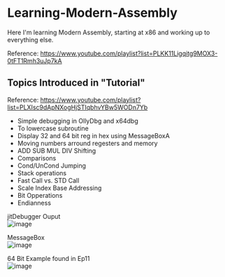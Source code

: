 # Learning-Modern-Assembly
Here I'm learning Modern Assembly, starting at x86 and working up to everything else. 

Reference: https://www.youtube.com/playlist?list=PLKK11Ligqitg9MOX3-0tFT1Rmh3uJp7kA

## Topics Introduced in "Tutorial"
Reference: https://www.youtube.com/playlist?list=PLXIsc9dApNXogHjSTIqbhvYBw5WODn7Yb
* Simple debugging in OllyDbg and x64dbg
* To lowercase subroutine
* Display 32 and 64 bit reg in hex using MessageBoxA
* Moving numbers arround regesters and memory
* ADD SUB MUL DIV Shifting
* Comparisons
* Cond/UnCond Jumping
* Stack operations
* Fast Call vs. STD Call
* Scale Index Base Addressing
* Bit Opperations
* Endianness

jitDebugger Ouput\
![image](https://github.com/GlennVodra/Learning-x86/assets/37476686/1fb9040d-8210-42d4-a6f0-88fb83b62ac7)

MessageBox\
![image](https://github.com/GlennVodra/Learning-Modern-Assembly/assets/37476686/f18376c9-7f6a-4319-8107-e270c9592b50)

64 Bit Example found in Ep11\
![image](https://github.com/GlennVodra/Learning-Modern-Assembly/assets/37476686/54b80b64-66be-4d34-86df-889c7f416686)
